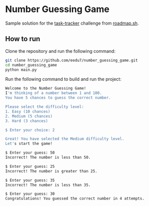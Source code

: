 # Number Guessing Game

Sample solution for the [task-tracker](https://roadmap.sh/projects/number-guessing-game) challenge from [roadmap.sh](https://roadmap.sh/).

## How to run

Clone the repository and run the following command:

```bash
git clone https://github.com/eedu7/number_guessing_game.git
cd number_guessing_game
python main.py
```

Run the following command to build and run the project:

```bash
Welcome to the Number Guessing Game!
I'm thinking of a number between 1 and 100.
You have 5 chances to guess the correct number.

Please select the difficulty level:
1. Easy (10 chances)
2. Medium (5 chances)
3. Hard (3 chances)

$ Enter your choice: 2

Great! You have selected the Medium difficulty level.
Let's start the game!

$ Enter your guess: 50
Incorrect! The number is less than 50.

$ Enter your guess: 25
Incorrect! The number is greater than 25.

$ Enter your guess: 35
Incorrect! The number is less than 35.

$ Enter your guess: 30
Congratulations! You guessed the correct number in 4 attempts.
```
